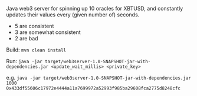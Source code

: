 Java web3 server for spinning up 10 oracles for XBTUSD, and constantly updates their values every (given number of) seconds.

- 5 are consistent
- 3 are somewhat consistent
- 2 are bad

Build:
`mvn clean install`

Run:
`java -jar target/web3server-1.0-SNAPSHOT-jar-with-dependencies.jar <update_wait_millis> <private_key>`

e.g.
`java -jar target/web3server-1.0-SNAPSHOT-jar-with-dependencies.jar 1000 0x433df55606c17972e4444a11a7699972a52993f985ba29608fca2775d8248cfc`
